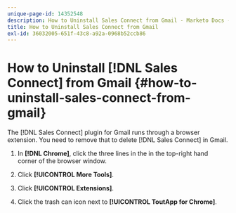```yaml
---
unique-page-id: 14352548
description: How to Uninstall Sales Connect from Gmail - Marketo Docs - Product Documentation
title: How to Uninstall Sales Connect from Gmail
exl-id: 36032005-651f-43c8-a92a-0968b52ccb86
---
```

# How to Uninstall [!DNL Sales Connect] from Gmail {#how-to-uninstall-sales-connect-from-gmail}

The [!DNL Sales Connect] plugin for Gmail runs through a browser extension. You need to remove that to delete [!DNL Sales Connect] in Gmail.

1. In **[!DNL Chrome]**, click the three lines in the in the top-right hand corner of the browser window.

1. Click **[!UICONTROL More Tools]**.

1. Click **[!UICONTROL Extensions]**.

1. Click the trash can icon next to **[!UICONTROL ToutApp for Chrome]**.
